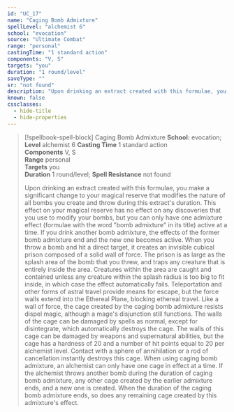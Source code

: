 ```yaml
---
id: "UC_17"
name: "Caging Bomb Admixture"
spellLevel: "alchemist 6"
school: "evocation"
source: "Ultimate Combat"
range: "personal"
castingTime: "1 standard action"
components: "V, S"
targets: "you"
duration: "1 round/level"
saveType: ""
sr: "not found"
description: "Upon drinking an extract created with this formulae, you make a significant change to your magical reserve that modifies the nature of all bombs you create and throw during this extract's duration. This effect on your magical reserve has no effect on any discoveries that you use to modify your bombs, but you can only have one admixture effect (formulae with the word \"bomb admixture\" in its title) active at a time. If you drink another bomb admixture, the effects of the former bomb admixture end and the new one becomes active.  When you throw a bomb and hit a direct target, it creates an invisible cubical prison composed of a solid wall of force.  The prison is as large as the splash area of the bomb that you threw, and traps any creature that is entirely inside the area.  Creatures within the area are caught and contained unless any creature within the splash radius is too big to fit inside, in which case the effect automatically fails. Teleportation and other forms of astral travel provide means for escape, but the force walls extend into the Ethereal Plane, blocking ethereal travel.  Like a wall of force, the cage created by the caging bomb admixture resists dispel magic, although a mage's disjunction still functions. The walls of the cage can be damaged by spells as normal, except for disintegrate, which automatically destroys the cage. The walls of this cage can be damaged by weapons and supernatural abilities, but the cage has a hardness of 20 and a number of hit points equal to 20 per alchemist level.  Contact with a sphere of annihilation or a rod of cancellation instantly destroys this cage.  When using caging bomb admixture, an alchemist can only have one cage in effect at a time. If the alchemist throws another bomb during the duration of caging bomb admixture, any other cage created by the earlier admixture ends, and a new one is created. When the duration of the caging bomb admixture ends, so does any remaining cage created by this admixture's effect."
known: false
cssclasses:
  - hide-title
  - hide-properties
---
```


> [!spellbook-spell-block] Caging Bomb Admixture
> **School:** evocation; **Level** alchemist 6
> **Casting Time** 1 standard action  
> **Components** V, S  
> **Range** personal  
> **Targets** you  
> **Duration** 1 round/level; **Spell Resistance** not found
> 
> Upon drinking an extract created with this formulae, you make a significant change to your magical reserve that modifies the nature of all bombs you create and throw during this extract's duration. This effect on your magical reserve has no effect on any discoveries that you use to modify your bombs, but you can only have one admixture effect (formulae with the word "bomb admixture" in its title) active at a time. If you drink another bomb admixture, the effects of the former bomb admixture end and the new one becomes active.  When you throw a bomb and hit a direct target, it creates an invisible cubical prison composed of a solid wall of force.  The prison is as large as the splash area of the bomb that you threw, and traps any creature that is entirely inside the area.  Creatures within the area are caught and contained unless any creature within the splash radius is too big to fit inside, in which case the effect automatically fails. Teleportation and other forms of astral travel provide means for escape, but the force walls extend into the Ethereal Plane, blocking ethereal travel.  Like a wall of force, the cage created by the caging bomb admixture resists dispel magic, although a mage's disjunction still functions. The walls of the cage can be damaged by spells as normal, except for disintegrate, which automatically destroys the cage. The walls of this cage can be damaged by weapons and supernatural abilities, but the cage has a hardness of 20 and a number of hit points equal to 20 per alchemist level.  Contact with a sphere of annihilation or a rod of cancellation instantly destroys this cage.  When using caging bomb admixture, an alchemist can only have one cage in effect at a time. If the alchemist throws another bomb during the duration of caging bomb admixture, any other cage created by the earlier admixture ends, and a new one is created. When the duration of the caging bomb admixture ends, so does any remaining cage created by this admixture's effect.